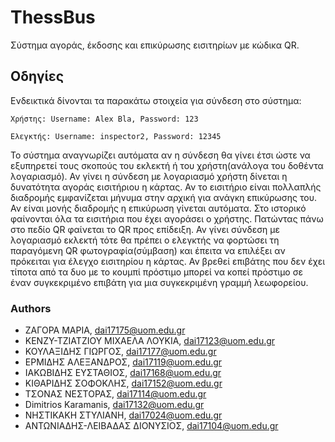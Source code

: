 # ThessBus

Σύστημα αγοράς, έκδοσης και επικύρωσης εισιτηρίων με κώδικα QR.

## Οδηγίες 

Ενδεικτικά δίνονται τα παρακάτω στοιχεία για σύνδεση στο σύστημα:
```
Χρήστης: Username: Alex Bla, Password: 123
```

```
Ελεγκτής: Username: inspector2, Password: 12345
```

Το σύστημα αναγνωρίζει αυτόματα αν η σύνδεση θα γίνει έτσι ώστε να εξυπηρετεί τους σκοπούς του εκλεκτή ή του χρήστη(ανάλογα του δοθέντα λογαριασμό). 
Αν γίνει η σύνδεση με λογαριασμό χρήστη δίνεται η δυνατότητα αγοράς εισιτήριου η κάρτας. Αν το εισιτήριο είναι πολλαπλής διαδρομής εμφανίζεται μήνυμα στην αρχική για ανάγκη επικύρωσης του. Αν είναι μονής διαδρομής η επικύρωση γίνεται αυτόματα. Στο ιστορικό φαίνονται όλα τα εισιτήρια που έχει αγοράσει ο χρήστης. Πατώντας πάνω στο πεδίο QR φαίνεται το QR προς επίδειξη.
Αν γίνει σύνδεση με λογαριασμό εκλεκτή τότε θα πρέπει ο ελεγκτής να φορτώσει τη παραγόμενη QR φωτογραφία(σύμβαση) και έπειτα να επιλέξει αν πρόκειται για έλεγχο εισιτηρίου η κάρτας. Αν βρεθεί επιβάτης που δεν έχει τίποτα από τα δυο με το κουμπί πρόστιμο μπορεί να κοπεί πρόστιμο σε έναν συγκεκριμένο επιβάτη για μια συγκεκριμένη γραμμή λεωφορείου.

### Authors

* ΖΑΓΟΡΑ ΜΑΡΙΑ, dai17175@uom.edu.gr
* ΚΕΝΖΥ-ΤΖΙΑΤΖΙΟΥ ΜΙΧΑΕΛΑ ΛΟΥΚΙΑ, dai17123@uom.edu.gr
* ΚΟΥΛΑΞΙΔΗΣ ΓΙΩΡΓΟΣ, dai17177@uom.edu.gr
* ΕΡΜΙΔΗΣ ΑΛΕΞΑΝΔΡΟΣ, dai17119@uom.edu.gr
* ΙΑΚΩΒΙΔΗΣ ΕΥΣΤΑΘΙΟΣ, dai17168@uom.edu.gr
* ΚΙΘΑΡΙΔΗΣ ΣΟΦΟΚΛΗΣ, dai17152@uom.edu.gr
* ΤΣΟΝΑΣ ΝΕΣΤΟΡΑΣ, dai17114@uom.edu.gr
* Dimitrios Karamanis, dai17132@uom.edu.gr
* ΝΗΣΤΙΚΑΚΗ ΣΤΥΛΙΑΝΗ, dai17024@uom.edu.gr
* ΑΝΤΩΝΙΑΔΗΣ-ΛΕΙΒΑΔΑΣ ΔΙΟΝΥΣΙΟΣ, dai17104@uom.edu.gr